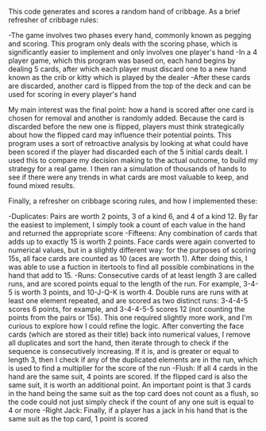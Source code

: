 This code generates and scores a random hand of cribbage. As a brief refresher of cribbage rules:

-The game involves two phases every hand, commonly known as pegging and scoring. This program only deals with the scoring phase, which is significantly easier to implement and only involves one player's hand
-In a 4 player game, which this program was based on, each hand begins by dealing 5 cards, after which each player must discard one to a new hand known as the crib or kitty which is played by the dealer
-After these cards are discarded, another card is flipped from the top of the deck and can be used for scoring in every player's hand

My main interest was the final point: how a hand is scored after one card is chosen for removal and another is randomly added. Because the card is discarded before the new one is flipped, players must think strategically about how the flipped card may influence their potential points. This program uses a sort of retroactive analysis by looking at what could have been scored if the player had discarded each of the 5 initial cards dealt. I used this to compare my decision making to the actual outcome, to build my strategy for a real game. I then ran a simulation of thousands of hands to see if there were any trends in what cards are most valuable to keep, and found mixed results.

Finally, a refresher on cribbage scoring rules, and how I implemented these:

-Duplicates: Pairs are worth 2 points, 3 of a kind 6, and 4 of a kind 12. By far the easiest to implement, I simply took a count of each value in the hand and returned the appropriate score
-Fifteens: Any combination of cards that adds up to exactly 15 is worth 2 points. Face cards were again converted to numerical values, but in a slightly different way: for the purposes of scoring 15s, all face cards are counted as 10 (aces are worth 1). After doing this, I was able to use a fuction in itertools to find all possible combinations in the hand that add to 15.
-Runs: Consecutive cards of at least length 3 are called runs, and are scored points equal to the length of the run. For example, 3-4-5 is worth 3 points, and 10-J-Q-K is worth 4. Double runs are runs with at least one element repeated, and are scored as two distinct runs: 3-4-4-5 scores 6 points, for example, and 3-4-4-5-5 scores 12 (not counting the points from the pairs or 15s). This one required slightly more work, and I'm curious to explore how I could refine the logic. After converting the face cards (which are stored as their title) back into numerical values, I remove all duplicates and sort the hand, then iterate through to check if the sequence is consecutively increasing. If it is, and is greater or equal to length 3, then I check if any of the duplicated elements are in the run, which is used to find a multiplier for the score of the run
-Flush: If all 4 cards in the hand are the same suit, 4 points are scored. If the flipped card is also the same suit, it is worth an additional point. An important point is that 3 cards in the hand being the same suit as the top card does not count as a flush, so the code could not just simply check if the count of any one suit is equal to 4 or more
-Right Jack: Finally, if a player has a jack in his hand that is the same suit as the top card, 1 point is scored
